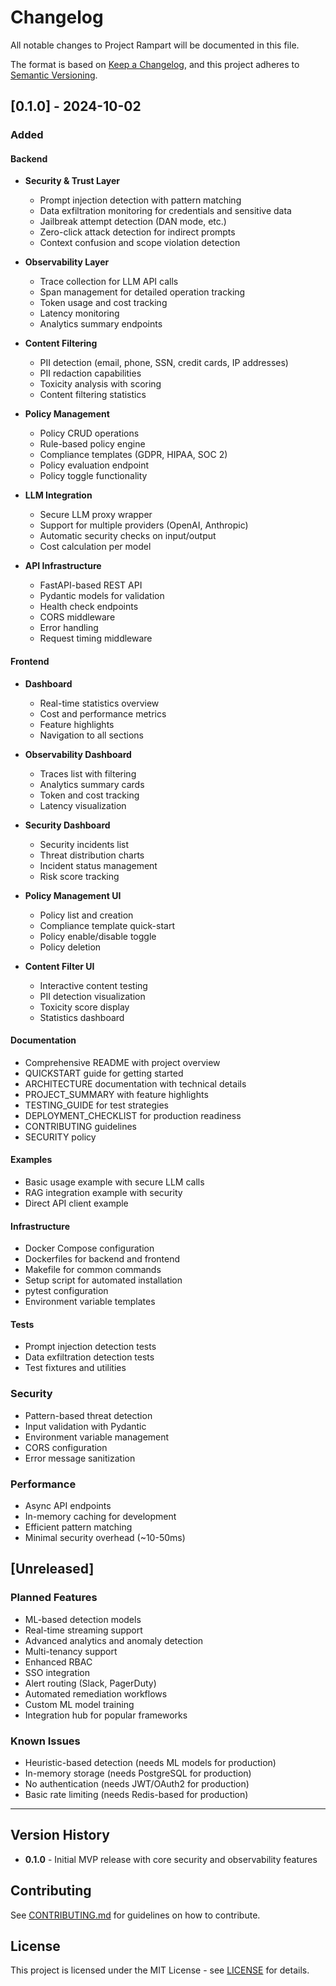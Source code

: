 # Changelog

All notable changes to Project Rampart will be documented in this file.

The format is based on [Keep a Changelog](https://keepachangelog.com/en/1.0.0/),
and this project adheres to [Semantic Versioning](https://semver.org/spec/v2.0.0.html).

## [0.1.0] - 2024-10-02

### Added

#### Backend
- **Security & Trust Layer**
  - Prompt injection detection with pattern matching
  - Data exfiltration monitoring for credentials and sensitive data
  - Jailbreak attempt detection (DAN mode, etc.)
  - Zero-click attack detection for indirect prompts
  - Context confusion and scope violation detection
  
- **Observability Layer**
  - Trace collection for LLM API calls
  - Span management for detailed operation tracking
  - Token usage and cost tracking
  - Latency monitoring
  - Analytics summary endpoints
  
- **Content Filtering**
  - PII detection (email, phone, SSN, credit cards, IP addresses)
  - PII redaction capabilities
  - Toxicity analysis with scoring
  - Content filtering statistics
  
- **Policy Management**
  - Policy CRUD operations
  - Rule-based policy engine
  - Compliance templates (GDPR, HIPAA, SOC 2)
  - Policy evaluation endpoint
  - Policy toggle functionality
  
- **LLM Integration**
  - Secure LLM proxy wrapper
  - Support for multiple providers (OpenAI, Anthropic)
  - Automatic security checks on input/output
  - Cost calculation per model
  
- **API Infrastructure**
  - FastAPI-based REST API
  - Pydantic models for validation
  - Health check endpoints
  - CORS middleware
  - Error handling
  - Request timing middleware

#### Frontend
- **Dashboard**
  - Real-time statistics overview
  - Cost and performance metrics
  - Feature highlights
  - Navigation to all sections
  
- **Observability Dashboard**
  - Traces list with filtering
  - Analytics summary cards
  - Token and cost tracking
  - Latency visualization
  
- **Security Dashboard**
  - Security incidents list
  - Threat distribution charts
  - Incident status management
  - Risk score tracking
  
- **Policy Management UI**
  - Policy list and creation
  - Compliance template quick-start
  - Policy enable/disable toggle
  - Policy deletion
  
- **Content Filter UI**
  - Interactive content testing
  - PII detection visualization
  - Toxicity score display
  - Statistics dashboard

#### Documentation
- Comprehensive README with project overview
- QUICKSTART guide for getting started
- ARCHITECTURE documentation with technical details
- PROJECT_SUMMARY with feature highlights
- TESTING_GUIDE for test strategies
- DEPLOYMENT_CHECKLIST for production readiness
- CONTRIBUTING guidelines
- SECURITY policy

#### Examples
- Basic usage example with secure LLM calls
- RAG integration example with security
- Direct API client example

#### Infrastructure
- Docker Compose configuration
- Dockerfiles for backend and frontend
- Makefile for common commands
- Setup script for automated installation
- pytest configuration
- Environment variable templates

#### Tests
- Prompt injection detection tests
- Data exfiltration detection tests
- Test fixtures and utilities

### Security
- Pattern-based threat detection
- Input validation with Pydantic
- Environment variable management
- CORS configuration
- Error message sanitization

### Performance
- Async API endpoints
- In-memory caching for development
- Efficient pattern matching
- Minimal security overhead (~10-50ms)

## [Unreleased]

### Planned Features
- ML-based detection models
- Real-time streaming support
- Advanced analytics and anomaly detection
- Multi-tenancy support
- Enhanced RBAC
- SSO integration
- Alert routing (Slack, PagerDuty)
- Automated remediation workflows
- Custom ML model training
- Integration hub for popular frameworks

### Known Issues
- Heuristic-based detection (needs ML models for production)
- In-memory storage (needs PostgreSQL for production)
- No authentication (needs JWT/OAuth2 for production)
- Basic rate limiting (needs Redis-based for production)

---

## Version History

- **0.1.0** - Initial MVP release with core security and observability features

## Contributing

See [CONTRIBUTING.md](CONTRIBUTING.md) for guidelines on how to contribute.

## License

This project is licensed under the MIT License - see [LICENSE](LICENSE) for details.
